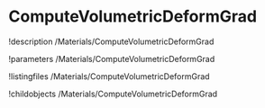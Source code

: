 <!-- MOOSE Documentation Stub: Remove this when content is added. -->

# ComputeVolumetricDeformGrad
!description /Materials/ComputeVolumetricDeformGrad

!parameters /Materials/ComputeVolumetricDeformGrad

!listingfiles /Materials/ComputeVolumetricDeformGrad

!childobjects /Materials/ComputeVolumetricDeformGrad
